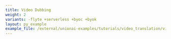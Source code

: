 ```yaml
---
title: Video Dubbing
weight: 2
variants: -flyte +serverless +byoc +byok
layout: py_example
example_file: /external/unionai-examples/tutorials/video_translation/video_translation.py
---
```

